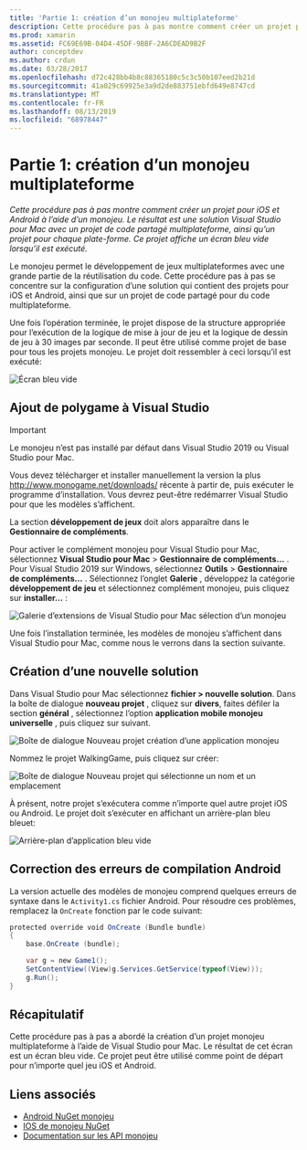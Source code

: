 ```yaml
---
title: 'Partie 1: création d’un monojeu multiplateforme'
description: Cette procédure pas à pas montre comment créer un projet pour iOS et Android à l’aide d’un monojeu. Le résultat est une solution Visual Studio pour Mac avec un projet de code partagé multiplateforme, ainsi qu’un projet pour chaque plate-forme. Ce projet affiche un écran bleu vide lorsqu’il est exécuté.
ms.prod: xamarin
ms.assetid: FC69E69B-04D4-45DF-9BBF-2A6CDEAD9B2F
author: conceptdev
ms.author: crdun
ms.date: 03/28/2017
ms.openlocfilehash: d72c428bb4b8c88365180c5c3c50b107eed2b21d
ms.sourcegitcommit: 41a029c69925e3a9d2de883751ebfd649e8747cd
ms.translationtype: MT
ms.contentlocale: fr-FR
ms.lasthandoff: 08/13/2019
ms.locfileid: "68978447"
---
```

# <a name="part-1--creating-a-cross-platform-monogame"></a>Partie 1: création d’un monojeu multiplateforme

_Cette procédure pas à pas montre comment créer un projet pour iOS et Android à l’aide d’un monojeu. Le résultat est une solution Visual Studio pour Mac avec un projet de code partagé multiplateforme, ainsi qu’un projet pour chaque plate-forme. Ce projet affiche un écran bleu vide lorsqu’il est exécuté._

Le monojeu permet le développement de jeux multiplateformes avec une grande partie de la réutilisation du code. Cette procédure pas à pas se concentre sur la configuration d’une solution qui contient des projets pour iOS et Android, ainsi que sur un projet de code partagé pour du code multiplateforme.

Une fois l’opération terminée, le projet dispose de la structure appropriée pour l’exécution de la logique de mise à jour de jeu et la logique de dessin de jeu à 30 images par seconde. Il peut être utilisé comme projet de base pour tous les projets monojeu. Le projet doit ressembler à ceci lorsqu’il est exécuté:

![Écran bleu vide](part1-images/image1.png)

## <a name="adding-monogame-to-visual-studio"></a>Ajout de polygame à Visual Studio

> [!IMPORTANT]
> Le monojeu n’est pas installé par défaut dans Visual Studio 2019 ou Visual Studio pour Mac.
>
> Vous devez télécharger et installer manuellement la version la plus http://www.monogame.net/downloads/ récente à partir de, puis exécuter le programme d’installation. Vous devrez peut-être redémarrer Visual Studio pour que les modèles s’affichent.
>
> La section **développement de jeux** doit alors apparaître dans le **Gestionnaire de compléments**.

Pour activer le complément monojeu pour Visual Studio pour Mac, sélectionnez **Visual Studio pour Mac** > **Gestionnaire de compléments...** . Pour Visual Studio 2019 sur Windows, sélectionnez **Outils** > **Gestionnaire de compléments...** . Sélectionnez l’onglet **Galerie** , développez la catégorie **développement de jeu** et sélectionnez complément monojeu, puis cliquez sur **installer...** :

![Galerie d’extensions de Visual Studio pour Mac sélection d’un monojeu](part1-images/image2.png)

Une fois l’installation terminée, les modèles de monojeu s’affichent dans Visual Studio pour Mac, comme nous le verrons dans la section suivante.

## <a name="creating-a-new-solution"></a>Création d’une nouvelle solution

Dans Visual Studio pour Mac sélectionnez **fichier > nouvelle solution**. Dans la boîte de dialogue **nouveau projet** , cliquez sur **divers**, faites défiler la section **général** , sélectionnez l’option **application mobile monojeu universelle** , puis cliquez sur suivant.

![Boîte de dialogue Nouveau projet création d’une application monojeu](part1-images/image3.png)

Nommez le projet WalkingGame, puis cliquez sur créer:

![Boîte de dialogue Nouveau projet qui sélectionne un nom et un emplacement](part1-images/image4.png)

À présent, notre projet s’exécutera comme n’importe quel autre projet iOS ou Android. Le projet doit s’exécuter en affichant un arrière-plan bleu bleuet:

![Arrière-plan d’application bleu vide](part1-images/image5.png)

## <a name="fixing-android-compile-errors"></a>Correction des erreurs de compilation Android

La version actuelle des modèles de monojeu comprend quelques erreurs de syntaxe dans le `Activity1.cs` fichier Android. Pour résoudre ces problèmes, remplacez la `OnCreate` fonction par le code suivant:

```csharp
protected override void OnCreate (Bundle bundle)
{
    base.OnCreate (bundle);

    var g = new Game1();
    SetContentView((View)g.Services.GetService(typeof(View)));
    g.Run();
}
```

## <a name="summary"></a>Récapitulatif

Cette procédure pas à pas a abordé la création d’un projet monojeu multiplateforme à l’aide de Visual Studio pour Mac. Le résultat de cet écran est un écran bleu vide. Ce projet peut être utilisé comme point de départ pour n’importe quel jeu iOS et Android.

## <a name="related-links"></a>Liens associés

- [Android NuGet monojeu](https://www.nuget.org/packages/MonoGame.Framework.Android/)
- [IOS de monojeu NuGet](https://www.nuget.org/packages/MonoGame.Framework.iOS/)
- [Documentation sur les API monojeu](http://www.monogame.net/documentation/?page=main)
